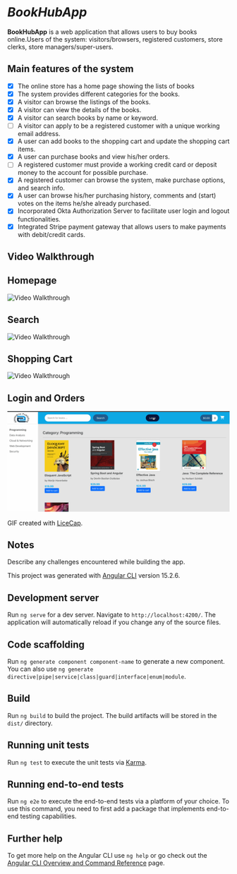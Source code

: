 # *BookHubApp*

**BookHubApp** is a web application that allows users to buy books online.Users of the system: visitors/browsers, registered customers, store clerks, store managers/super-users.

## Main features of the system

* [x] The online store has a home page showing the lists of books
* [x] The system provides different categories for the books.
* [x] A visitor can browse the listings of the books.
* [x] A visitor can view the details of the books.
* [x] A visitor can search books by name or keyword.
* [ ] A visitor can apply to be a registered customer with a unique working email address.
* [x] A user can add books to the shopping cart and update the shopping cart items.
* [x] A user can purchase books and view his/her orders.
* [ ] A registered customer must provide a working credit card or deposit money to the account for possible purchase.
* [x] A registered customer can browse the system, make purchase options, and search info.
* [x] A user can browse his/her purchasing history, comments and (start) votes on the items he/she already purchased.
* [x] Incorporated Okta Authorization Server to facilitate user login and logout functionalities.
* [x] Integrated Stripe payment gateway that allows users to make payments with debit/credit cards. 

## Video Walkthrough

## Homepage
<img src='walkthrough_homepage.gif' title='Video Walkthrough' width='' alt='Video Walkthrough' />

## Search
<img src='walkthrough_search.gif' title='Video Walkthrough' width='' alt='Video Walkthrough' />

## Shopping Cart
<img src='walkthrough_shopping_cart.gif' title='Video Walkthrough' width='' alt='Video Walkthrough' />

## Login and Orders
<img src='walkthrough_login.gif' title='Video Walkthrough' width='' alt='Video Walkthrough' />

GIF created with [LiceCap](http://www.cockos.com/licecap/).

## Notes

Describe any challenges encountered while building the app.


This project was generated with [Angular CLI](https://github.com/angular/angular-cli) version 15.2.6.

## Development server

Run `ng serve` for a dev server. Navigate to `http://localhost:4200/`. The application will automatically reload if you change any of the source files.

## Code scaffolding

Run `ng generate component component-name` to generate a new component. You can also use `ng generate directive|pipe|service|class|guard|interface|enum|module`.

## Build

Run `ng build` to build the project. The build artifacts will be stored in the `dist/` directory.

## Running unit tests

Run `ng test` to execute the unit tests via [Karma](https://karma-runner.github.io).

## Running end-to-end tests

Run `ng e2e` to execute the end-to-end tests via a platform of your choice. To use this command, you need to first add a package that implements end-to-end testing capabilities.

## Further help

To get more help on the Angular CLI use `ng help` or go check out the [Angular CLI Overview and Command Reference](https://angular.io/cli) page.
